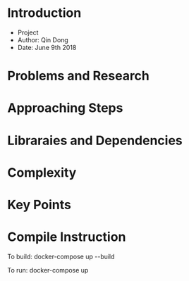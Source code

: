 # Introduction
- Project 
- Author: Qin Dong
- Date: June 9th 2018

# Problems and Research


# Approaching Steps


# Libraraies and Dependencies 


# Complexity 


# Key Points



# Compile Instruction
To build: 
docker-compose up --build

To run:
docker-compose up
